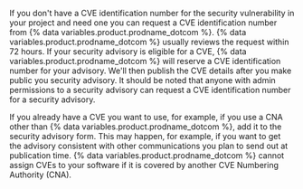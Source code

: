 If you don't have a CVE identification number for the security vulnerability in your project and need one you can request a CVE identification number from {% data variables.product.prodname_dotcom %}. {% data variables.product.prodname_dotcom %} usually reviews the request within 72 hours. If your security advisory is eligible for a CVE, {% data variables.product.prodname_dotcom %} will reserve a CVE identification number for your advisory. We'll then publish the CVE details after you make public you security advisory. It should be noted that anyone with admin permissions to a security advisory can request a CVE identification number for a security advisory.

If you already have a CVE you want to use, for example, if you use a CNA other than {% data variables.product.prodname_dotcom %}, add it to the security advisory form. This may happen, for example, if you want to get the advisory consistent with other communications you plan to send out at publication time. {% data variables.product.prodname_dotcom %} cannot assign CVEs to your software if it is covered by another CVE Numbering Authority (CNA).